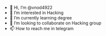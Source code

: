 - 👋 Hi, I’m @vnod4922
- 👀 I’m interested in Hacking
- 🌱 I’m currently learning degree
- 💞️ I’m looking to collaborate on Hacking group
- 📫 How to reach me in telegram

<!---
vinodkumar4922/vinodkumar4922 is a ✨ special ✨ repository because its `README.md` (this file) appears on your GitHub profile.
You can click the Preview link to take a look at your changes.
--->
